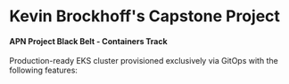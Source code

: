 # Kevin Brockhoff's Capstone Project
#### APN Project Black Belt - Containers Track

Production-ready EKS cluster provisioned exclusively via GitOps with the
following features:

